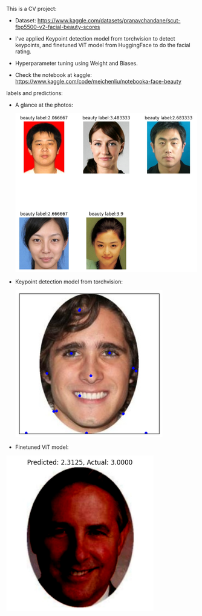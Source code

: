 


This is a CV project:

- Dataset: https://www.kaggle.com/datasets/pranavchandane/scut-fbp5500-v2-facial-beauty-scores

- I've applied Keypoint detection model from torchvision to detect keypoints, and finetuned ViT model from HuggingFace to do the facial rating.

- Hyperparameter tuning using Weight and Biases.

- Check the notebook at kaggle: https://www.kaggle.com/code/meichenliu/notebooka-face-beauty



labels and predictions:

- A glance at the photos:
  
  ![Image](img/__results___9_0.png)

- Keypoint detection model from torchvision:
  
  ![Image](img/__results___20_0.png)

- Finetuned ViT model:
  
 ![Image](img/__results___48_0.png)



  


